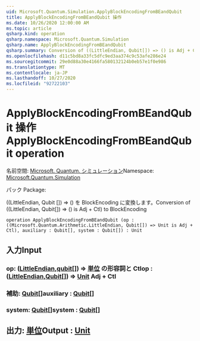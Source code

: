 ```yaml
---
uid: Microsoft.Quantum.Simulation.ApplyBlockEncodingFromBEandQubit
title: ApplyBlockEncodingFromBEandQubit 操作
ms.date: 10/26/2020 12:00:00 AM
ms.topic: article
qsharp.kind: operation
qsharp.namespace: Microsoft.Quantum.Simulation
qsharp.name: ApplyBlockEncodingFromBEandQubit
qsharp.summary: Conversion of ((LittleEndian, Qubit[]) => () is Adj + Ctl) to BlockEncoding
ms.openlocfilehash: d11c5bd8a33fc5dfc9ed3aa374c9c53afe286e24
ms.sourcegitcommit: 29e0d88a30e4166fa580132124b0eb57e1f0e986
ms.translationtype: MT
ms.contentlocale: ja-JP
ms.lasthandoff: 10/27/2020
ms.locfileid: "92722103"
---
```

# <a name="applyblockencodingfrombeandqubit-operation"></a><span data-ttu-id="ddba5-102">ApplyBlockEncodingFromBEandQubit 操作</span><span class="sxs-lookup"><span data-stu-id="ddba5-102">ApplyBlockEncodingFromBEandQubit operation</span></span>

<span data-ttu-id="ddba5-103">名前空間: [Microsoft. Quantum. シミュレーション](xref:Microsoft.Quantum.Simulation)</span><span class="sxs-lookup"><span data-stu-id="ddba5-103">Namespace: [Microsoft.Quantum.Simulation](xref:Microsoft.Quantum.Simulation)</span></span>

<span data-ttu-id="ddba5-104">パック [](https://nuget.org/packages/)</span><span class="sxs-lookup"><span data-stu-id="ddba5-104">Package: [](https://nuget.org/packages/)</span></span>


<span data-ttu-id="ddba5-105">((LittleEndian, Qubit []) => () を BlockEncoding に変換します。</span><span class="sxs-lookup"><span data-stu-id="ddba5-105">Conversion of ((LittleEndian, Qubit[]) => () is Adj + Ctl) to BlockEncoding</span></span>

```qsharp
operation ApplyBlockEncodingFromBEandQubit (op : ((Microsoft.Quantum.Arithmetic.LittleEndian, Qubit[]) => Unit is Adj + Ctl), auxiliary : Qubit[], system : Qubit[]) : Unit
```


## <a name="input"></a><span data-ttu-id="ddba5-106">入力</span><span class="sxs-lookup"><span data-stu-id="ddba5-106">Input</span></span>

### <a name="op--littleendianqubit--unit-adj--ctl"></a><span data-ttu-id="ddba5-107">op: ([LittleEndian](xref:Microsoft.Quantum.Arithmetic.LittleEndian),[qubit](xref:microsoft.quantum.lang-ref.qubit)[]) => [単位](xref:microsoft.quantum.lang-ref.unit) の形容詞と Ctl</span><span class="sxs-lookup"><span data-stu-id="ddba5-107">op : ([LittleEndian](xref:Microsoft.Quantum.Arithmetic.LittleEndian),[Qubit](xref:microsoft.quantum.lang-ref.qubit)[]) => [Unit](xref:microsoft.quantum.lang-ref.unit) Adj + Ctl</span></span>




### <a name="auxiliary--qubit"></a><span data-ttu-id="ddba5-108">補助: [Qubit](xref:microsoft.quantum.lang-ref.qubit)[]</span><span class="sxs-lookup"><span data-stu-id="ddba5-108">auxiliary : [Qubit](xref:microsoft.quantum.lang-ref.qubit)[]</span></span>




### <a name="system--qubit"></a><span data-ttu-id="ddba5-109">system: [Qubit](xref:microsoft.quantum.lang-ref.qubit)[]</span><span class="sxs-lookup"><span data-stu-id="ddba5-109">system : [Qubit](xref:microsoft.quantum.lang-ref.qubit)[]</span></span>





## <a name="output--unit"></a><span data-ttu-id="ddba5-110">出力: [単位](xref:microsoft.quantum.lang-ref.unit)</span><span class="sxs-lookup"><span data-stu-id="ddba5-110">Output : [Unit](xref:microsoft.quantum.lang-ref.unit)</span></span>

